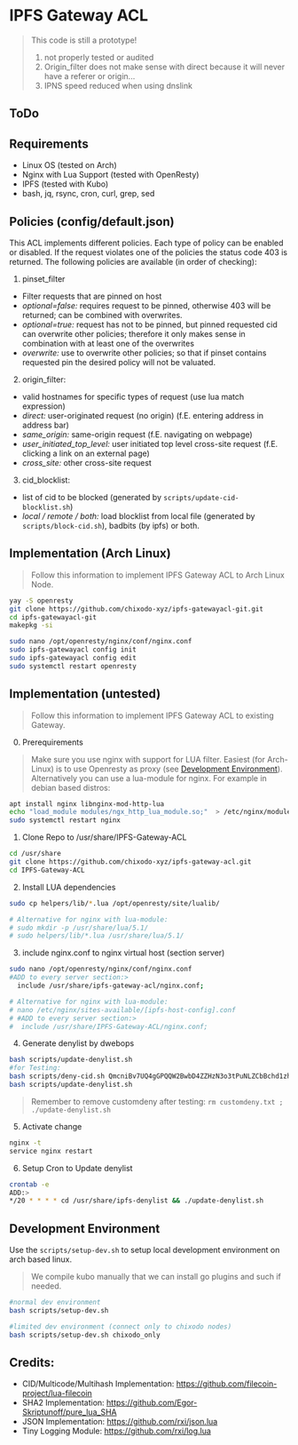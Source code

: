 # IPFS Gateway ACL

>This code is still a prototype! 
>1. not properly tested or audited
>2. Origin_filter does not make sense with direct because it will never have a referer or origin...
>3. IPNS speed reduced when using dnslink

## ToDo


## Requirements

- Linux OS (tested on Arch)
- Nginx with Lua Support (tested with OpenResty)
- IPFS (tested with Kubo)
- bash, jq, rsync, cron, curl, grep, sed

## Policies (config/default.json)

This ACL implements different policies. Each type of policy can be enabled or disabled. If the request violates one of the policies the status code 403 is returned. The following policies are available (in order of checking):

1. pinset_filter
  - Filter requests that are pinned on host
  - *optional=false:* requires request to be pinned, otherwise 403 will be returned; can be combined with overwrites.
  - *optional=true:* request has not to be pinned, but pinned requested cid can overwrite other policies; therefore it only makes sense in combination with at least one of the overwrites
  - *overwrite:* use to overwrite other policies; so that if pinset contains requested pin the desired policy will not be valuated.
2. origin_filter: 
  - valid hostnames for specific types of request (use lua match expression)
  - *direct:* user-originated request (no origin) (f.E. entering address in address bar)
  - *same_origin:* same-origin request (f.E. navigating on webpage)
  - *user_initiated_top_level:* user initiated top level cross-site request (f.E. clicking a link on an external page)
  - *cross_site:* other cross-site request
3. cid_blocklist: 
  - list of cid to be blocked (generated by `scripts/update-cid-blocklist.sh`)
  - *local / remote / both:* load blocklist from local file (generated by `scripts/block-cid.sh`), badbits (by ipfs) or both.
  
## Implementation (Arch Linux)

>Follow this information to implement IPFS Gateway ACL to Arch Linux Node.

```bash
yay -S openresty
git clone https://github.com/chixodo-xyz/ipfs-gatewayacl-git.git
cd ipfs-gatewayacl-git
makepkg -si

sudo nano /opt/openresty/nginx/conf/nginx.conf
sudo ipfs-gatewayacl config init
sudo ipfs-gatewayacl config edit
sudo systemctl restart openresty
```

## Implementation (untested)

>Follow this information to implement IPFS Gateway ACL to existing Gateway.

0. Prerequirements

>Make sure you use nginx with support for LUA filter. Easiest (for Arch-Linux) is to use Openresty as proxy (see [Development Environment](#development-environment)). Alternatively you can use a lua-module for nginx. For example in debian based distros:

```bash
apt install nginx libnginx-mod-http-lua
echo "load_module modules/ngx_http_lua_module.so;"  > /etc/nginx/modules-enabled/50-mod-http-lua.conf
sudo systemctl restart nginx
```

1. Clone Repo to /usr/share/IPFS-Gateway-ACL

```bash
cd /usr/share
git clone https://github.com/chixodo-xyz/ipfs-gateway-acl.git
cd IPFS-Gateway-ACL
```

2. Install LUA dependencies

```bash
sudo cp helpers/lib/*.lua /opt/openresty/site/lualib/

# Alternative for nginx with lua-module:
# sudo mkdir -p /usr/share/lua/5.1/
# sudo helpers/lib/*.lua /usr/share/lua/5.1/
```


3. include nginx.conf to nginx virtual host (section server)

```bash
sudo nano /opt/openresty/nginx/conf/nginx.conf
#ADD to every server section:>
  include /usr/share/ipfs-gateway-acl/nginx.conf;

# Alternative for nginx with lua-module:
# nano /etc/nginx/sites-available/[ipfs-host-config].conf
# #ADD to every server section:>
#  include /usr/share/IPFS-Gateway-ACL/nginx.conf;
```

4. Generate denylist by dwebops 

```bash
bash scripts/update-denylist.sh
#for Testing: 
bash scripts/deny-cid.sh QmcniBv7UQ4gGPQQW2BwbD4ZZHzN3o3tPuNLZCbBchd1zh
bash scripts/update-denylist.sh
```

>Remember to remove customdeny after testing: `rm customdeny.txt ; ./update-denylist.sh`

5. Activate change

```bash
nginx -t
service nginx restart
```

6. Setup Cron to Update denylist
```bash
crontab -e
ADD:>
*/20 * * * * cd /usr/share/ipfs-denylist && ./update-denylist.sh
```


## Development Environment

Use the `scripts/setup-dev.sh` to setup local development environment on arch based linux.

>We compile kubo manually that we can install go plugins and such if needed.

```bash
#normal dev environment
bash scripts/setup-dev.sh

#limited dev environment (connect only to chixodo nodes)
bash scripts/setup-dev.sh chixodo_only
```


## Credits:

- CID/Multicode/Multihash Implementation: https://github.com/filecoin-project/lua-filecoin
- SHA2 Implementation: https://github.com/Egor-Skriptunoff/pure_lua_SHA
- JSON Implementation: https://github.com/rxi/json.lua
- Tiny Logging Module: https://github.com/rxi/log.lua